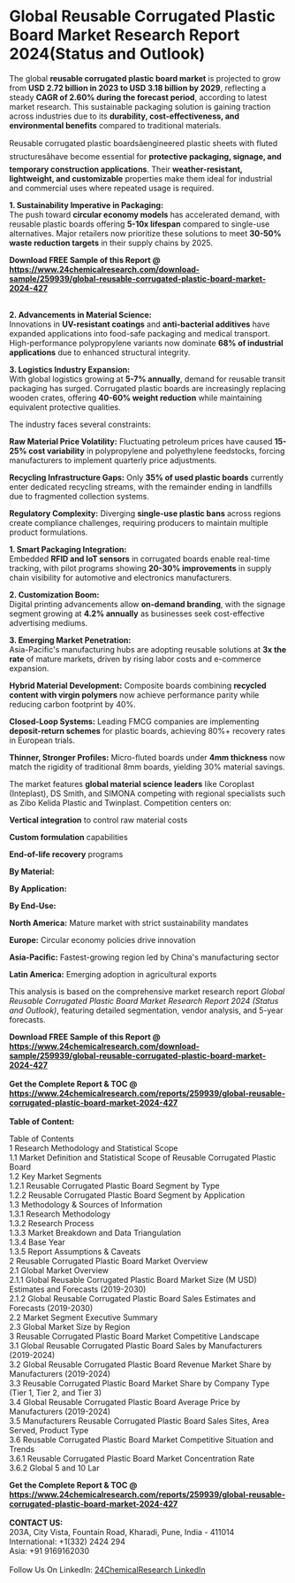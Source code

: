 <h1>Global Reusable Corrugated Plastic Board Market Research Report 2024(Status and Outlook)</h1><p>The global <strong>reusable corrugated plastic board market</strong> is projected to grow from <strong>USD 2.72 billion in 2023 to USD 3.18 billion by 2029</strong>, reflecting a steady <strong>CAGR of 2.60% during the forecast period</strong>, according to latest market research. This sustainable packaging solution is gaining traction across industries due to its <strong>durability, cost-effectiveness, and environmental benefits</strong> compared to traditional materials.</p><p>Reusable corrugated plastic boardsâengineered plastic sheets with fluted structuresâhave become essential for <strong>protective packaging, signage, and temporary construction applications</strong>. Their <strong>weather-resistant, lightweight, and customizable</strong> properties make them ideal for industrial and commercial uses where repeated usage is required.</p><p><strong>1. Sustainability Imperative in Packaging:</strong><br>
The push toward <strong>circular economy models</strong> has accelerated demand, with reusable plastic boards offering <strong>5-10x lifespan</strong> compared to single-use alternatives. Major retailers now prioritize these solutions to meet <strong>30-50% waste reduction targets</strong> in their supply chains by 2025.</p><div><b>Download FREE Sample of this Report @ 
            <a href="https://www.24chemicalresearch.com/download-sample/259939/global-reusable-corrugated-plastic-board-market-2024-427">
            https://www.24chemicalresearch.com/download-sample/259939/global-reusable-corrugated-plastic-board-market-2024-427</a></b></div><br><p><strong>2. Advancements in Material Science:</strong><br>
Innovations in <strong>UV-resistant coatings</strong> and <strong>anti-bacterial additives</strong> have expanded applications into food-safe packaging and medical transport. High-performance polypropylene variants now dominate <strong>68% of industrial applications</strong> due to enhanced structural integrity.</p><p><strong>3. Logistics Industry Expansion:</strong><br>
With global logistics growing at <strong>5-7% annually</strong>, demand for reusable transit packaging has surged. Corrugated plastic boards are increasingly replacing wooden crates, offering <strong>40-60% weight reduction</strong> while maintaining equivalent protective qualities.</p><p>The industry faces several constraints:</p><p><strong>Raw Material Price Volatility:</strong> Fluctuating petroleum prices have caused <strong>15-25% cost variability</strong> in polypropylene and polyethylene feedstocks, forcing manufacturers to implement quarterly price adjustments.</p><p><strong>Recycling Infrastructure Gaps:</strong> Only <strong>35% of used plastic boards</strong> currently enter dedicated recycling streams, with the remainder ending in landfills due to fragmented collection systems.</p><p><strong>Regulatory Complexity:</strong> Diverging <strong>single-use plastic bans</strong> across regions create compliance challenges, requiring producers to maintain multiple product formulations.</p><p><strong>1. Smart Packaging Integration:</strong><br>
Embedded <strong>RFID and IoT sensors</strong> in corrugated boards enable real-time tracking, with pilot programs showing <strong>20-30% improvements</strong> in supply chain visibility for automotive and electronics manufacturers.</p><p><strong>2. Customization Boom:</strong><br>
Digital printing advancements allow <strong>on-demand branding</strong>, with the signage segment growing at <strong>4.2% annually</strong> as businesses seek cost-effective advertising mediums.</p><p><strong>3. Emerging Market Penetration:</strong><br>
Asia-Pacific's manufacturing hubs are adopting reusable solutions at <strong>3x the rate</strong> of mature markets, driven by rising labor costs and e-commerce expansion.</p><p><strong>Hybrid Material Development:</strong> Composite boards combining <strong>recycled content with virgin polymers</strong> now achieve performance parity while reducing carbon footprint by 40%.</p><p><strong>Closed-Loop Systems:</strong> Leading FMCG companies are implementing <strong>deposit-return schemes</strong> for plastic boards, achieving 80%+ recovery rates in European trials.</p><p><strong>Thinner, Stronger Profiles:</strong> Micro-fluted boards under <strong>4mm thickness</strong> now match the rigidity of traditional 8mm boards, yielding 30% material savings.</p><p>The market features <strong>global material science leaders</strong> like Coroplast (Inteplast), DS Smith, and SIMONA competing with regional specialists such as Zibo Kelida Plastic and Twinplast. Competition centers on:</p><p><strong>Vertical integration</strong> to control raw material costs</p><p><strong>Custom formulation</strong> capabilities</p><p><strong>End-of-life recovery</strong> programs</p><p><strong>By Material:</strong></p><p><strong>By Application:</strong></p><p><strong>By End-Use:</strong></p><p><strong>North America:</strong> Mature market with strict sustainability mandates</p><p><strong>Europe:</strong> Circular economy policies drive innovation</p><p><strong>Asia-Pacific:</strong> Fastest-growing region led by China's manufacturing sector</p><p><strong>Latin America:</strong> Emerging adoption in agricultural exports</p><p>This analysis is based on the comprehensive market research report <em>Global Reusable Corrugated Plastic Board Market Research Report 2024 (Status and Outlook)</em>, featuring detailed segmentation, vendor analysis, and 5-year forecasts.</p><div><b>Download FREE Sample of this Report @ 
            <a href="https://www.24chemicalresearch.com/download-sample/259939/global-reusable-corrugated-plastic-board-market-2024-427">
            https://www.24chemicalresearch.com/download-sample/259939/global-reusable-corrugated-plastic-board-market-2024-427</a></b></div><br><div><b>Get the Complete Report & TOC @ 
            <a href="https://www.24chemicalresearch.com/reports/259939/global-reusable-corrugated-plastic-board-market-2024-427">
            https://www.24chemicalresearch.com/reports/259939/global-reusable-corrugated-plastic-board-market-2024-427</a></b></div><br>
            <b>Table of Content:</b><p>Table of Contents<br />
1 Research Methodology and Statistical Scope<br />
1.1 Market Definition and Statistical Scope of Reusable Corrugated Plastic Board<br />
1.2 Key Market Segments<br />
1.2.1 Reusable Corrugated Plastic Board Segment by Type<br />
1.2.2 Reusable Corrugated Plastic Board Segment by Application<br />
1.3 Methodology & Sources of Information<br />
1.3.1 Research Methodology<br />
1.3.2 Research Process<br />
1.3.3 Market Breakdown and Data Triangulation<br />
1.3.4 Base Year<br />
1.3.5 Report Assumptions & Caveats<br />
2 Reusable Corrugated Plastic Board Market Overview<br />
2.1 Global Market Overview<br />
2.1.1 Global Reusable Corrugated Plastic Board Market Size (M USD) Estimates and Forecasts (2019-2030)<br />
2.1.2 Global Reusable Corrugated Plastic Board Sales Estimates and Forecasts (2019-2030)<br />
2.2 Market Segment Executive Summary<br />
2.3 Global Market Size by Region<br />
3 Reusable Corrugated Plastic Board Market Competitive Landscape<br />
3.1 Global Reusable Corrugated Plastic Board Sales by Manufacturers (2019-2024)<br />
3.2 Global Reusable Corrugated Plastic Board Revenue Market Share by Manufacturers (2019-2024)<br />
3.3 Reusable Corrugated Plastic Board Market Share by Company Type (Tier 1, Tier 2, and Tier 3)<br />
3.4 Global Reusable Corrugated Plastic Board Average Price by Manufacturers (2019-2024)<br />
3.5 Manufacturers Reusable Corrugated Plastic Board Sales Sites, Area Served, Product Type<br />
3.6 Reusable Corrugated Plastic Board Market Competitive Situation and Trends<br />
3.6.1 Reusable Corrugated Plastic Board Market Concentration Rate<br />
3.6.2 Global 5 and 10 Lar</p><div><b>Get the Complete Report & TOC @ 
            <a href="https://www.24chemicalresearch.com/reports/259939/global-reusable-corrugated-plastic-board-market-2024-427">
            https://www.24chemicalresearch.com/reports/259939/global-reusable-corrugated-plastic-board-market-2024-427</a></b></div><br><b>CONTACT US:</b><br>
            203A, City Vista, Fountain Road, Kharadi, Pune, India - 411014<br>
            International: +1(332) 2424 294<br>
            Asia: +91 9169162030 <br><br>
            Follow Us On LinkedIn: <a href="https://www.linkedin.com/company/24chemicalresearch/">24ChemicalResearch LinkedIn</a>